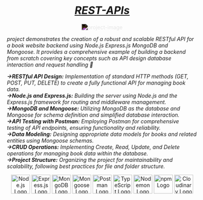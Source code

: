 
<h1 align="center" id="title"><i><u>REST-APIs</u></i></h1>


<p align="center"><img src="https://images.tutorialedge.net/uploads/rest-api.png" alt="project-image" style="filter: invert(1);"></p>

<p><i>project demonstrates the creation of a robust and scalable RESTful API for a book website backend using Node.js Express.js MongoDB and Mongoose. It provides a comprehensive example of building a backend from scratch covering key concepts such as API design database interaction and request handling 🚀</i></p>

<b><i>→RESTful API Design:</b> Implementation of standard HTTP methods (GET, POST, PUT, DELETE) to create a fully functional API for managing book data. <br>
<b>→Node.js and Express.js:</b> Building the server using Node.js and the Express.js framework for routing and middleware management.<br>
<b>→MongoDB and Mongoose:</b> Utilizing MongoDB as the database and Mongoose for schema definition and simplified database interaction.<br>
<b>→API Testing with Postman:</b> Employing Postman for comprehensive testing of API endpoints, ensuring functionality and reliability.<br>
<b>→Data Modeling:</b> Designing appropriate data models for books and related entities using Mongoose schemas.<br>
<b>→CRUD Operations:</b> Implementing Create, Read, Update, and Delete operations for managing book data within the database.<br>
<b>→Project Structure:</b> Organizing the project for maintainability and scalability, following best practices for file and folder structure.<br></i>


<p align="center">
    <img src="https://upload.wikimedia.org/wikipedia/commons/thumb/d/d9/Node.js_logo.svg/200px-Node.js_logo.svg.png" alt="Node.js Logo" width="50">
    <img src="https://upload.wikimedia.org/wikipedia/commons/thumb/6/64/Expressjs.png/200px-Expressjs.png" alt="Express.js Logo" width="50">
    <img src="https://upload.wikimedia.org/wikipedia/commons/thumb/9/93/MongoDB_Logo.svg/200px-MongoDB_Logo.svg.png" alt="MongoDB Logo" width="50">
    <img src="https://upload.wikimedia.org/wikipedia/commons/thumb/4/49/Mongoose_logo.svg/200px-Mongoose_logo.svg.png" alt="Mongoose Logo" width="50">
    <img src="https://upload.wikimedia.org/wikipedia/commons/thumb/9/9c/Postman_logo.svg/200px-Postman_logo.svg.png" alt="Postman Logo" width="50">
    <img src="https://upload.wikimedia.org/wikipedia/commons/thumb/b/b0/TypeScript_Logo.svg/200px-TypeScript_Logo.svg.png" alt="TypeScript Logo" width="50">
    <img src="https://upload.wikimedia.org/wikipedia/commons/thumb/9/95/Nodemon_logo.svg/200px-Nodemon_logo.svg.png" alt="Nodemon Logo" width="50">
    <img src="https://upload.wikimedia.org/wikipedia/commons/7/7a/Npm_logo.svg" alt="npm Logo" width="50">
    <img src="https://res.cloudinary.com/cloudinary/image/upload/v1593922399/cloudinary_logo_for_site_2020_hx3jhl.svg" alt="Cloudinary Logo" width="50">
